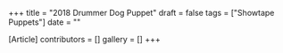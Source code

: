 +++
title = "2018 Drummer Dog Puppet"
draft = false
tags = ["Showtape Puppets"]
date = ""

[Article]
contributors = []
gallery = []
+++